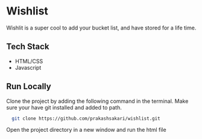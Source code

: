 
# Wishlist

Wishlit is a super cool to add your bucket list, and have stored for a life time.


## Tech Stack

- HTML/CSS
- Javascript


## Run Locally

Clone the project by adding the following command in the terminal.
Make sure your have git installed and added to path.

```bash
  git clone https://github.com/prakashsakari/wishlist.git
```

Open the project directory in a new window and run the html file

